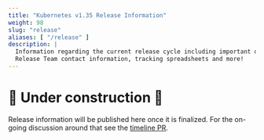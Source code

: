 ```yaml
---
title: "Kubernetes v1.35 Release Information"
weight: 98
slug: "release"
aliases: [ "/release" ]
description: |
  Information regarding the current release cycle including important dates,
  Release Team contact information, tracking spreadsheets and more!
---
```


# :construction: Under construction :construction:

Release information will be published here once it is finalized.
For the on-going discussion around that see the
[timeline PR](https://github.com/kubernetes/sig-release/pull/2860).
